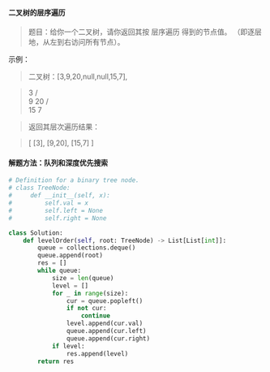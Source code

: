 #### 二叉树的层序遍历
> 题目：给你一个二叉树，请你返回其按 层序遍历 得到的节点值。 （即逐层地，从左到右访问所有节点）。

示例：
> 二叉树：[3,9,20,null,null,15,7],

>   3
   / \
  9  20
    /  \
   15   7

> 返回其层次遍历结果：

> [
  [3],
  [9,20],
  [15,7]
> ]

#### 解题方法：队列和深度优先搜索

```python
# Definition for a binary tree node.
# class TreeNode:
#     def __init__(self, x):
#         self.val = x
#         self.left = None
#         self.right = None

class Solution:
    def levelOrder(self, root: TreeNode) -> List[List[int]]:
        queue = collections.deque()
        queue.append(root)
        res = []
        while queue:
            size = len(queue)
            level = []
            for _ in range(size):
                cur = queue.popleft()
                if not cur:
                    continue
                level.append(cur.val)
                queue.append(cur.left)
                queue.append(cur.right)
            if level:
                res.append(level)
        return res
```
